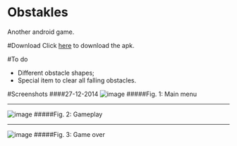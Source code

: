 Obstakles
=========
Another android game.

#Download
Click [here](/android/apk/obstakles-android.apk?raw=true) to download the apk.

#To do
- Different obstacle shapes;
- Special item to clear all falling obstacles.

#Screenshots
####27-12-2014
![image](http://i.imgur.com/OjAdbx0.png)
#####Fig. 1: Main menu
***
![image](http://i.imgur.com/458mO9O.png)
#####Fig. 2: Gameplay
***
![image](http://i.imgur.com/OEoVHgi.png)
#####Fig. 3: Game over
